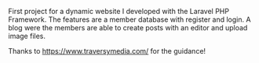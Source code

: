 First project for a dynamic website I developed with the Laravel PHP Framework.
The features are a member database with register and login. A blog were the members are able to create posts with an editor and upload image files.

Thanks to https://www.traversymedia.com/ for the guidance!
